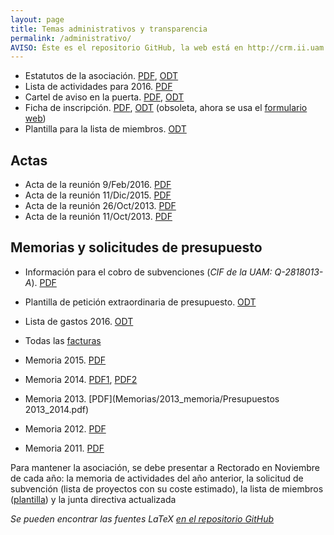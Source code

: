 ```yaml
---
layout: page
title: Temas administrativos y transparencia
permalink: /administrativo/
AVISO: Éste es el repositorio GitHub, la web está en http://crm.ii.uam.es/
---
```


* Estatutos de la asociación. [PDF](Estatutos/estatutos.pdf), [ODT](Estatutos/estatutos.odt)
* Lista de actividades para 2016. [PDF](ListaActividades2016.pdf)
* Cartel de aviso en la puerta. [PDF](recordatorio_puerta/cartel_recordatorio_puerta.pdf), [ODT](recordatorio_puerta/cartel_recordatorio_puerta.odt)
* Ficha de inscripción. [PDF](ficha_inscripcion/ficha_inscripcion.pdf), [ODT](ficha_inscripcion/ficha_inscripcion.odt) (obsoleta, ahora se usa el [formulario web](/registro))
* Plantilla para la lista de miembros. [ODT](plantilla_listaMiembrosCRM.odt)


Actas
--

* Acta de la reunión 9/Feb/2016. [PDF](Actas/acta_9_2_2016.pdf)
* Acta de la reunión 11/Dic/2015. [PDF](Actas/acta_11_12_2015.pdf)
* Acta de la reunión 26/Oct/2013. [PDF](Actas/acta_26_10_2013.pdf)
* Acta de la reunión 11/Oct/2013. [PDF](Actas/acta_11_10_2013.pdf)


Memorias y solicitudes de presupuesto
--

* Información para el cobro de subvenciones (_CIF de la UAM: Q-2818013-A_). [PDF](cobro_de_subvenciones.pdf)
* Plantilla de petición extraordinaria de presupuesto. [ODT](plantilla_peticion_subvencion.odt)

* Lista de gastos 2016. [ODT](Facturas/2016/lista_gastos_CRM_2016.odt)
* Todas las [facturas](https://github.com/CRM-UAM/CRM-UAM.github.io/tree/master/administrativo/Facturas/)
* Memoria 2015. [PDF](Memorias/2015_memoria/memoria.pdf)
* Memoria 2014. [PDF1](Memorias/2014_memoria/Memoria_CRM_2014.pdf), [PDF2](Memorias/2014_memoria/Presupuestos14_15.pdf)
* Memoria 2013. [PDF](Memorias/2013_memoria/Presupuestos 2013_2014.pdf)
* Memoria 2012. [PDF](Memorias/2012_memoria/Memoria_CRM_2012.pdf)
* Memoria 2011. [PDF](Memorias/2011_memoria/proyectos2010-2011.pdf)

Para mantener la asociación, se debe presentar a Rectorado en Noviembre de cada año: la memoria de actividades del año anterior, la solicitud de subvención (lista de proyectos con su coste estimado), la lista de miembros ([plantilla](plantilla_listaMiembrosCRM.odt)) y la junta directiva actualizada

_Se pueden encontrar las fuentes LaTeX [en el repositorio GitHub](https://github.com/CRM-UAM/CRM-UAM.github.io/tree/master/administrativo/Memorias/)_


